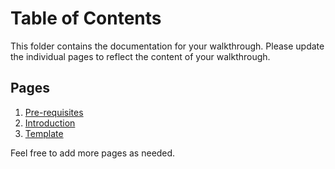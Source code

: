 # Table of Contents

This folder contains the documentation for your walkthrough. Please update the individual pages to reflect the content of your walkthrough.

## Pages

1. [Pre-requisites](0-pre-requisites.md)
2. [Introduction](1-introduction.md)
3. [Template](template.md)

Feel free to add more pages as needed.
